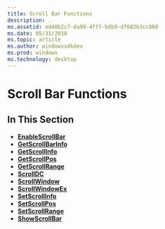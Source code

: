 ```yaml
---
title: Scroll Bar Functions
description: .
ms.assetid: ed40b2c7-da99-4fff-bdb9-df682b3cc860
ms.date: 05/31/2018
ms.topic: article
ms.author: windowssdkdev
ms.prod: windows
ms.technology: desktop
---
```


# Scroll Bar Functions

## In This Section

-   [**EnableScrollBar**](/windows/win32/Winuser/nf-winuser-enablescrollbar?branch=master)
-   [**GetScrollBarInfo**](/windows/win32/Winuser/nf-winuser-getscrollbarinfo?branch=master)
-   [**GetScrollInfo**](/windows/win32/Winuser/nf-winuser-getscrollinfo?branch=master)
-   [**GetScrollPos**](/windows/win32/Winuser/nf-winuser-getscrollpos?branch=master)
-   [**GetScrollRange**](/windows/win32/Winuser/nf-winuser-getscrollrange?branch=master)
-   [**ScrollDC**](/windows/win32/Winuser/nf-winuser-scrolldc?branch=master)
-   [**ScrollWindow**](/windows/win32/Winuser/nf-winuser-scrollwindow?branch=master)
-   [**ScrollWindowEx**](/windows/win32/Winuser/nf-winuser-scrollwindowex?branch=master)
-   [**SetScrollInfo**](/windows/win32/Winuser/nf-winuser-setscrollinfo?branch=master)
-   [**SetScrollPos**](/windows/win32/Winuser/nf-winuser-setscrollpos?branch=master)
-   [**SetScrollRange**](/windows/win32/Winuser/nf-winuser-setscrollrange?branch=master)
-   [**ShowScrollBar**](/windows/win32/Winuser/nf-winuser-showscrollbar?branch=master)

 

 





